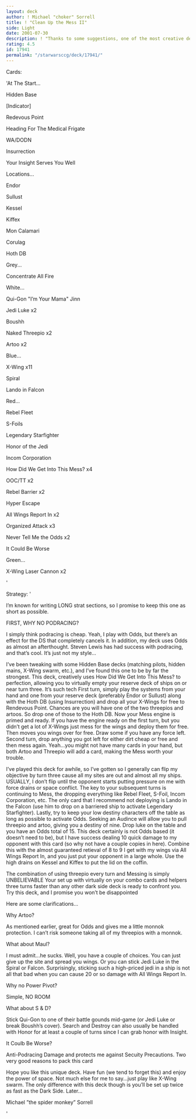 ```yaml
---
layout: deck
author: ! Michael "choker" Sorrell
title: ! "Clean Up the Mess II"
side: Light
date: 2001-07-30
description: ! "Thanks to some suggestions, one of the most creative decks is even crazier.  It’s undefeated, and more more importantly...UNIQUE  Don’t see that too much on decktech."
rating: 4.5
id: 17941
permalink: "/starwarsccg/deck/17941/"
---
```

Cards: 

'At The Start... 

Hidden Base 

[Indicator] 

Redevous Point 

Heading For The Medical Frigate 

WA/DODN 

Insurrection 

Your Insight Serves You Well 


Locations... 

Endor 

Sullust 

Kessel 

Kiffex 

Mon Calamari 

Corulag 

Hoth DB 


Grey... 

Concentrate All Fire 


White... 

Qui-Gon "I&#8217;m Your Mama" Jinn 

Jedi Luke x2 

Boushh 

Naked Threepio x2 

Artoo x2 


Blue... 

X-Wing x11 

Spiral 

Lando in Falcon 


Red... 

Rebel Fleet 

S-Foils 

Legendary Starfighter 

Honor of the Jedi 

Incom Corporation 

How Did We Get Into This Mess? x4 

OOC/TT x2 

Rebel Barrier x2 

Hyper Escape 

All Wings Report In x2 

Organized Attack x3 

Never Tell Me the Odds x2 

It Could Be Worse 


Green... 

X-Wing Laser Cannon x2  


'

Strategy: '

I’m known for writing LONG strat sections, so I promise to keep this one as short as possible. 


FIRST, WHY NO PODRACING?

I simply think podracing is cheap.  Yeah, I play with Odds, but there’s an effect for the DS that completely cancels it.  In addition, my deck uses Odds as almost an afterthought.  Steven Lewis has had success with podracing, and that’s cool.  It’s just not my style...


I’ve been tweaking with some Hidden Base decks (matching pilots, hidden mains, X-Wing swarm, etc.), and I’ve found this one to be by far the strongest. This deck, creatively uses How Did We Get Into This Mess? to perfection, allowing you to virtually empty your reserve deck of ships on or near turn three. It’s such tech First turn, simply play the systems from your hand and one from your reserve deck (preferably Endor or Sullust) along with the Hoth DB (using Insurrection) and drop all your X-Wings for free to Rendevous Point. Chances are you will have one of the two threepios and artoos. So drop one of those to the Hoth DB. Now your Mess engine is primed and ready. If you have the engine ready on the first turn, but you didn’t get a lot of X-Wings just mess for the wings and deploy them for free. Then moves you wings over for free. Draw some if you have any force left. Second turn, drop anything you got left for either dirt cheap or free and then mess again. Yeah...you might not have many cards in your hand, but both Artoo and Threepio will add a card, making the Mess worth your trouble. 


I’ve played this deck for awhile, so I’ve gotten so I generally can flip my objective by turn three cause all my sites are out and almost all my ships. USUALLY, I don’t flip until the opponent starts putting pressure on me with force drains or space conflict. The key to your subsequent turns is continuing to Mess, the dropping everything like Rebel Fleet, S-Foil, Incom Corporation, etc. The only card that I recommend not deploying is Lando in the Falcon (use him to drop on a barriered ship to activate Legendary Starfighter). Lastly, try to keep your low destiny characters off the table as long as possible to activate Odds. Seeking an Audince will allow you to pull threepio and artoo, giving you a destiny of nine. Drop luke on the table and you have an Odds total of 15. This deck certainly is not Odds based (it doesn’t need to be), but I have success dealing 10 quick damage to my opponent with this card (so why not have a couple copies in here). Combine this with the almost guaranteed retieval of 8 to 9 I get with my wings via All Wings Report In, and you just put your opponent in a large whole. Use the high drains on Kessel and Kiffex to put the lid on the coffin. 


The combination of using threepio every turn and Messing is simply UNBELIEVABLE Your set up with virtually on your combo cards and helpers three turns faster than any other dark side deck is ready to confront you. Try this deck, and I promise you won’t be disappointed 


Here are some clarifications... 

Why Artoo? 

As mentioned earlier, great for Odds and gives me a little monnok protection. I can’t risk someone taking all of my threepios with a monnok. 


What about Maul? 

I must admit...he sucks. Well, you have a couple of choices. You can just give up the site and spread you wings. Or you can stick Jedi Luke in the Spiral or Falcon. Surprisingly, sticking such a high-priced jedi in a ship is not all that bad when you can cause 20 or so damage with All Wings Report In. 


Why no Power Pivot? 

Simple, NO ROOM 


What about S & D? 

Stick Qui-Gon to one of their battle gounds mid-game (or Jedi Luke or break Boushh’s cover). Search and Destroy can also usually be handled with Honor for at least a couple of turns since I can grab honor with Insight. 


It Coulb Be Worse? 

Anti-Podracing Damage and protects me against Secuity Precautions. Two very good reasons to pack this card 



Hope you like this unique deck. Have fun (we tend to forget this) and enjoy the power of space. Not much else for me to say...just play like X-Wing swarm. The only difference with this deck though is you’ll be set up twice as fast as the Dark Side. Later... 


Michael ”the spider monkey” Sorrell  

'
